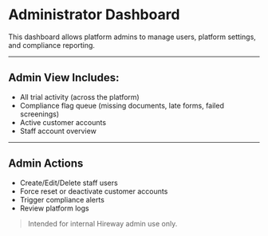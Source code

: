 # Administrator Dashboard

This dashboard allows platform admins to manage users, platform settings, and compliance reporting.

---

## Admin View Includes:

- All trial activity (across the platform)
- Compliance flag queue (missing documents, late forms, failed screenings)
- Active customer accounts
- Staff account overview

---

## Admin Actions

- Create/Edit/Delete staff users
- Force reset or deactivate customer accounts
- Trigger compliance alerts
- Review platform logs

> Intended for internal Hireway admin use only.
